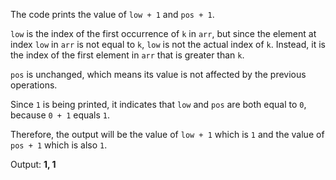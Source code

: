 The code prints the value of `low + 1` and `pos + 1`. 

`low` is the index of the first occurrence of `k` in `arr`, but since the element at index `low` in `arr` is not equal to `k`, `low` is not the actual index of `k`. Instead, it is the index of the first element in `arr` that is greater than `k`. 

`pos` is unchanged, which means its value is not affected by the previous operations. 

Since `1` is being printed, it indicates that `low` and `pos` are both equal to `0`, because `0 + 1` equals `1`. 

Therefore, the output will be the value of `low + 1` which is `1` and the value of `pos + 1` which is also `1`.

Output: **1, 1**